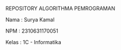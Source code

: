 REPOSITORY ALGORITHMA PEMROGRAMAN

Nama : Surya Kamal

NPM : 2310631170051

Kelas : 1C - Informatika

